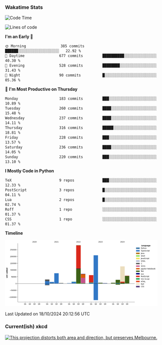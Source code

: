 ### Wakatime Stats
<!--START_SECTION:waka-->
![Code Time](http://img.shields.io/badge/Code%20Time-2%2C906%20hrs%2044%20mins-blue)

![Lines of code](https://img.shields.io/badge/From%20Hello%20World%20I%27ve%20Written-979.7%20thousand%20lines%20of%20code-blue)

**I'm an Early 🐤** 

```text
🌞 Morning                385 commits         ██████░░░░░░░░░░░░░░░░░░░   22.92 % 
🌆 Daytime                677 commits         ██████████░░░░░░░░░░░░░░░   40.30 % 
🌃 Evening                528 commits         ████████░░░░░░░░░░░░░░░░░   31.43 % 
🌙 Night                  90 commits          █░░░░░░░░░░░░░░░░░░░░░░░░   05.36 % 
```
📅 **I'm Most Productive on Thursday** 

```text
Monday                   183 commits         ███░░░░░░░░░░░░░░░░░░░░░░   10.89 % 
Tuesday                  260 commits         ████░░░░░░░░░░░░░░░░░░░░░   15.48 % 
Wednesday                237 commits         ████░░░░░░░░░░░░░░░░░░░░░   14.11 % 
Thursday                 316 commits         █████░░░░░░░░░░░░░░░░░░░░   18.81 % 
Friday                   228 commits         ███░░░░░░░░░░░░░░░░░░░░░░   13.57 % 
Saturday                 236 commits         ████░░░░░░░░░░░░░░░░░░░░░   14.05 % 
Sunday                   220 commits         ███░░░░░░░░░░░░░░░░░░░░░░   13.10 % 
```


**I Mostly Code in Python** 

```text
TeX                      9 repos             ███░░░░░░░░░░░░░░░░░░░░░░   12.33 % 
PostScript               3 repos             █░░░░░░░░░░░░░░░░░░░░░░░░   04.11 % 
Lua                      2 repos             █░░░░░░░░░░░░░░░░░░░░░░░░   02.74 % 
Roff                     1 repo              ░░░░░░░░░░░░░░░░░░░░░░░░░   01.37 % 
CSS                      1 repo              ░░░░░░░░░░░░░░░░░░░░░░░░░   01.37 % 
```



**Timeline**

![Lines of Code chart](https://raw.githubusercontent.com/joshuajeschek/joshuajeschek/main/assets/bar_graph.png)


 Last Updated on 18/10/2024 20:12:56 UTC
<!--END_SECTION:waka-->

### Current(ish) xkcd
<a id="xkcd-a" title="This projection distorts both area and direction, but preserves Melbourne." href="https://www.xkcd.com" target="_blank">
        <img align="center" id="xkcd-img" src="https://imgs.xkcd.com/comics/bad_map_projection_the_united_stralia.png" alt="This projection distorts both area and direction, but preserves Melbourne." height=300 />
</a>
